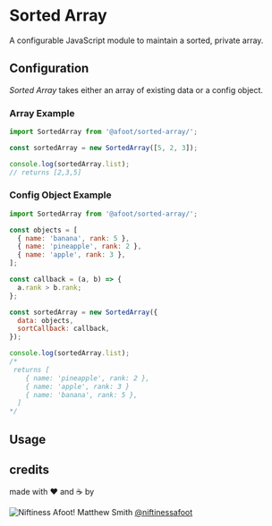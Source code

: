 # Sorted Array

A configurable JavaScript module to maintain a sorted, private array.

## Configuration

_Sorted Array_ takes either an array of existing data or a config object.

### Array Example

```js
import SortedArray from '@afoot/sorted-array/';

const sortedArray = new SortedArray([5, 2, 3]);

console.log(sortedArray.list);
// returns [2,3,5]
```

### Config Object Example

```js
import SortedArray from '@afoot/sorted-array/';

const objects = [
  { name: 'banana', rank: 5 },
  { name: 'pineapple', rank: 2 },
  { name: 'apple', rank: 3 },
];

const callback = (a, b) => {
  a.rank > b.rank;
};

const sortedArray = new SortedArray({
  data: objects,
  sortCallback: callback,
});

console.log(sortedArray.list);
/*
 returns [
    { name: 'pineapple', rank: 2 },
    { name: 'apple', rank: 3 }
    { name: 'banana', rank: 5 },
  ]
*/
```

## Usage

## credits

made with ❤️ and ☕️ by

![Niftiness Afoot!](https://gist.githubusercontent.com/niftinessafoot/2dba588395cb557293d5f09aebcd2ab0/raw/770293c76bead4f0986ff959f3ea8880017d92c0/bot.svg?sanitize=true) Matthew Smith [@niftinessafoot](https://github.com/niftinessafoot)
